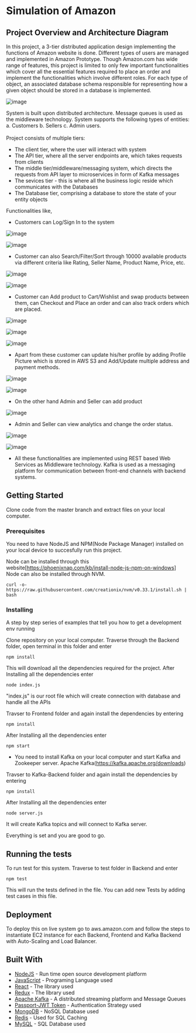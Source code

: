 # Simulation of Amazon

## Project Overview and Architecture Diagram
In this project, a 3-tier distributed application design implementing the functions of Amazon website is done. Different types of users are managed and implemented in Amazon Prototype.
Though Amazon.com has wide range of features, this project is limited to only few important functionalities which cover all the essential features required to place an order and implement the functionalities which involve different roles.
For each type of object, an associated database schema responsible for representing how a given object should be stored in a database is implemented.

![image](https://user-images.githubusercontent.com/52833369/98450209-c76cc900-20ef-11eb-82a4-df0d3a36c489.png)

System is built upon distributed architecture. Message queues is used as the middleware technology.
System supports the following types of entities:
a. Customers
b. Sellers
c. Admin users.
<br><br>
Project consists of multiple tiers:
- The client tier, where the user will interact with system
- The API tier, where all the server endpoints are, which takes requests from clients
- The middle tier/middleware/messaging system, which directs the requests from API layer to microservices in form of Kafka messages
- The sevices tier - this is where all the business logic reside which communicates with the Databases
- The Database tier, comprising a database to store the state of your entity objects

Functionalities like, 
- Customers can Log/Sign In to the system 

![image](https://user-images.githubusercontent.com/46435796/83479935-d23f7580-a44e-11ea-8b3e-76019cd2f2f4.png)

![image](https://user-images.githubusercontent.com/46435796/83479987-f8fdac00-a44e-11ea-9824-607c290bd2d7.png)

- Customer can also Search/Filter/Sort through 10000 available products via different criteria like Rating, Seller Name, Product Name, Price, etc.

![image](https://user-images.githubusercontent.com/46435796/83480023-192d6b00-a44f-11ea-9d26-78747552c64d.png)

![image](https://user-images.githubusercontent.com/46435796/83480697-e7b59f00-a450-11ea-960b-294c03521f58.png)

- Customer can Add product to Cart/Wishlist and swap products between them, can Checkout and Place an order and can also track orders which are placed.

![image](https://user-images.githubusercontent.com/46435796/83480103-598ce900-a44f-11ea-9ede-ded3efc580dc.png)

![image](https://user-images.githubusercontent.com/46435796/83480135-690c3200-a44f-11ea-9ea2-75b126a35597.png)

![image](https://user-images.githubusercontent.com/46435796/83480161-79bca800-a44f-11ea-8d8a-c33b05742a6c.png)

- Apart from these customer can update his/her profile by adding Profile Picture which is stored in AWS S3 and Add/Update multiple address and payment methods.

![image](https://user-images.githubusercontent.com/46435796/83480323-d61fc780-a44f-11ea-92b2-921817370adf.png)

![image](https://user-images.githubusercontent.com/46435796/83480339-e3d54d00-a44f-11ea-97c4-a8704c470999.png)

- On the other hand Admin and Seller can add product

![image](https://user-images.githubusercontent.com/46435796/83480422-2bf46f80-a450-11ea-9eb6-19fec66f75c1.png)

- Admin and Seller can view analytics and change the order status.

![image](https://user-images.githubusercontent.com/46435796/83480852-38c59300-a451-11ea-86ac-7d3ecd56e9a6.png)

![image](https://user-images.githubusercontent.com/46435796/83480893-5561cb00-a451-11ea-9606-c702a2fb2768.png)

- All these functionalities are implemented using REST based Web Services as Middleware technology. Kafka is used as a messaging platform for communication between front-end channels with backend systems.

## Getting Started

Clone code from the master branch and extract files on your local computer.

### Prerequisites

You need to have NodeJS and NPM(Node Package Manager) installed on your local device to succesfully run this project.

Node can be installed through this website[https://phoenixnap.com/kb/install-node-js-npm-on-windows]
Node can also be installed through NVM.
```
curl -o- https://raw.githubusercontent.com/creationix/nvm/v0.33.1/install.sh | bash
```

### Installing

A step by step series of examples that tell you how to get a development env running

Clone repository on your local computer.
Traverse through the Backend folder, open terminal in this folder and enter
```
npm install
```
This will download all the dependencies required for the project.
After Installing all the dependencies enter
```
node index.js
```
"index.js" is our root file which will create connection with database and handle all the APIs

Travser to Frontend folder and again install the dependencies by entering
```
npm install
```
After Installing all the dependencies enter
```
npm start
```
* You need to install Kafka on your local computer and start Kafka and Zookeeper server.
Apache Kafka(https://kafka.apache.org/downloads)

Travser to Kafka-Backend folder and again install the dependencies by entering
```
npm install
```
After Installing all the dependencies enter
```
node server.js
```
It will create Kafka topics and will connect to Kafka server.

Everything is set and you are good to go.

## Running the tests

To run test for this system.
Traverse to test folder in Backend and enter
```
npm test
```
This will run the tests defined in the file.
You can add new Tests by adding test cases in this file.

## Deployment

To deploy this on live system go to aws.amazon.com and follow the steps to instantiate EC2 instance for each Backend, Frontend and Kafka Backend with Auto-Scaling and Load Balancer.

## Built With

* [NodeJS](https://nodejs.org/en/docs/) - Run time open source development platform
* [JavaScript](https://developer.mozilla.org/en-US/docs/Web/JavaScript) - Programing Language used
* [React](https://reactjs.org/docs/getting-started.html) - The library used
* [Redux](https://redux.js.org/introduction/getting-started) - The library used
* [Apache Kafka](https://kafka.apache.org/documentation/) - A distributed streaming platform and Message Queues 
* [Passport-JWT Token](http://www.passportjs.org/docs/) - Authentication Strategy used
* [MongoDB](https://docs.mongodb.com/) - NoSQL Database used
* [Redis](https://redis.io/documentation) - Used for SQL Caching
* [MySQL](https://dev.mysql.com/doc/) - SQL Database used

